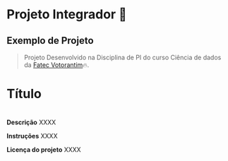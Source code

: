 # Projeto Integrador 🚀
## Exemplo de Projeto
> Projeto Desenvolvido na Disciplina de PI do 
> curso Ciência de dados da [Fatec Votorantim](https://fatecvotorantim.cps.sp.gov.br/)🔥. 

# Título <h1>

**Descrição**
XXXX

**Instruções**
XXXX

**Licença do projeto**
XXXX


